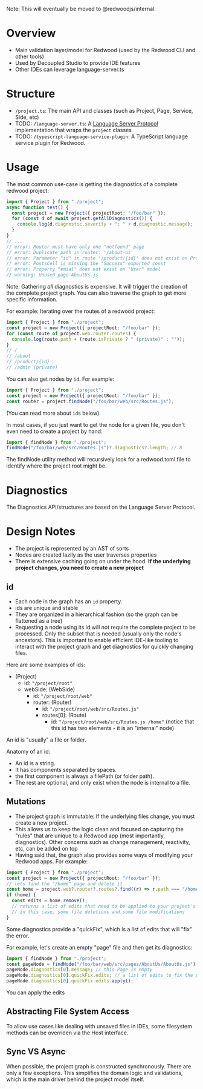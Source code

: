 Note: This will eventually be moved to @redwoodjs/internal.

# Overview

- Main validation layer/model for Redwood (used by the Redwood CLI and other tools)
- Used by Decoupled Studio to provide IDE features
- Other IDEs can leverage language-server.ts

# Structure

- `/project.ts`: The main API and classes (such as Project, Page, Service, Side, etc)
- TODO: `/language-server.ts`: A [Language Server Protocol](https://microsoft.github.io/language-server-protocol/) implementation that wraps the `project` classes
- TODO: `/typescript-language-service-plugin`: A TypeScript language service plugin for Redwood.

# Usage

The most common use-case is getting the diagnostics of a complete redwood project:

```ts
import { Project } from "./project";
async function test() {
  const project = new Project({ projectRoot: "/foo/bar" });
  for (const d of await project.getAllDiagnostics()) {
    console.log(d.diagnostic.severity + ": " + d.diagnostic.message);
  }
}
// ...
// error: Router must have only one "notfound" page
// error: Duplicate path in router: '/about-us'
// error: Parameter "id" in route '/product/{id}' does not exist on ProductPage
// error: PostsCell is missing the "Success" exported const
// error: Property "emial" does not exist on "User" model
// warning: Unused page AboutUs.js
```

Note: Gathering _all_ diagnostics is expensive. It will trigger the creation of the complete project graph.
You can also traverse the graph to get more specific information.

For example: Iterating over the routes of a redwood project:

```ts
import { Project } from "./project";
const project = new Project({ projectRoot: "/foo/bar" });
for (const route of project.web.router.routes) {
  console.log(route.path + (route.isPrivate ? " (private)" : ""));
}
// /
// /about
// /product/{id}
// /admin (private)
```

You can also get nodes by `id`. For example:

```ts
import { Project } from "./project";
const project = new Project({ projectRoot: "/foo/bar" });
const router = project.findNode("/foo/bar/web/src/Routes.js");
```

(You can read more about `id`s below).

In most cases, if you just want to get the node for a given file, you don't even need to create a project by hand:

```ts
import { findNode } from "./project";
findNode("/foo/bar/web/src/Routes.js")?.diagnostics?.length; // 8
```

The findNode utility method will recursively look for a redwood.toml file to identify where the project root might be.

# Diagnostics

The Diagnostics API/structures are based on the Language Server Protocol.

# Design Notes

- The project is represented by an AST of sorts
- Nodes are created lazily as the user traverses properties
- There is extensive caching going on under the hood. **If the underlying project changes, you need to create a new project**

## id

- Each node in the graph has an `id` property.
- ids are unique and stable
- They are organized in a hierarchical fashion (so the graph can be flattened as a tree)
- Requesting a node using its id will not require the complete project to be processed. Only the subset that is needed (usually only the node's ancestors). This is important to enable efficient IDE-like tooling to interact with the project graph and get diagnostics for quickly changing files.

Here are some examples of ids:

- (Project)
  - id: `"/project/root"`
  - webSide: (WebSide)
    - id: `"/project/root/web"`
    - router: (Router)
      - id: `"/project/root/web/src/Routes.js"`
      - routes[0]: (Route)
        - id: `"/project/root/web/src/Routes.js /home"` (notice that this id has two elements - it is an "internal" node)

An id is "usually" a file or folder.

Anatomy of an id:

- An id is a string.
- It has components separated by spaces.
- the first component is always a filePath (or folder path).
- The rest are optional, and only exist when the node is internal to a file.

## Mutations

- The project graph is immutable: If the underlying files change, you must create a new project.
- This allows us to keep the logic clean and focused on capturing the "rules" that are unique to a Redwood app (most importantly, diagnostics). Other concerns such as change management, reactivity, etc, can be added on top
- Having said that, the graph also provides some ways of modifying your Redwood apps. For example:

```ts
import { Project } from "./project";
const project = new Project({ projectRoot: "/foo/bar" });
// lets find the "/home" page and delete it
const home = project.web?.router?.routes?.find((r) => r.path === "/home");
if (home) {
  const edits = home.remove();
  // returns a list of edits that need to be applied to your project's files
  // in this case, some file deletions and some file modifications
}
```

Some diagnostics provide a "quickFix", which is a list of edits that will "fix" the error.

For example, let's create an empty "page" file and then get its diagnostics:

```ts
import { findNode } from "./project";
const pageNode = findNode("/foo/bar/web/src/pages/AboutUs/AboutUs.js");
pageNode.diagnostics[0].message; // this Page is empty
pageNode.diagnostics[0].quickFix.edits; // a list of edits to fix the problem
pageNode.diagnostics[0].quickFix.edits.apply();
```

You can apply the edits

## Abstracting File System Access

To allow use cases like dealing with unsaved files in IDEs, some filesystem methods can be overriden via the Host interface.

## Sync VS Async

When possible, the project graph is constructed synchronously. There are only a few exceptions. This simplifies the domain logic and validations, which is the main driver behind the project model itself.
